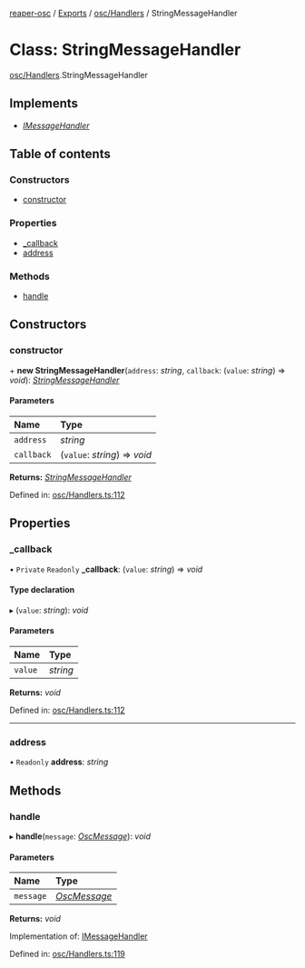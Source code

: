 [reaper-osc](../README.md) / [Exports](../modules.md) / [osc/Handlers](../modules/osc_handlers.md) / StringMessageHandler

# Class: StringMessageHandler

[osc/Handlers](../modules/osc_handlers.md).StringMessageHandler

## Implements

- [*IMessageHandler*](../interfaces/osc_handlers.imessagehandler.md)

## Table of contents

### Constructors

- [constructor](osc_handlers.stringmessagehandler.md#constructor)

### Properties

- [\_callback](osc_handlers.stringmessagehandler.md#_callback)
- [address](osc_handlers.stringmessagehandler.md#address)

### Methods

- [handle](osc_handlers.stringmessagehandler.md#handle)

## Constructors

### constructor

\+ **new StringMessageHandler**(`address`: *string*, `callback`: (`value`: *string*) => *void*): [*StringMessageHandler*](osc_handlers.stringmessagehandler.md)

#### Parameters

| Name | Type |
| :------ | :------ |
| `address` | *string* |
| `callback` | (`value`: *string*) => *void* |

**Returns:** [*StringMessageHandler*](osc_handlers.stringmessagehandler.md)

Defined in: [osc/Handlers.ts:112](https://github.com/LykaiosNZ/reaper-osc.js/blob/7ba97a3/src/osc/Handlers.ts#L112)

## Properties

### \_callback

• `Private` `Readonly` **\_callback**: (`value`: *string*) => *void*

#### Type declaration

▸ (`value`: *string*): *void*

#### Parameters

| Name | Type |
| :------ | :------ |
| `value` | *string* |

**Returns:** *void*

Defined in: [osc/Handlers.ts:112](https://github.com/LykaiosNZ/reaper-osc.js/blob/7ba97a3/src/osc/Handlers.ts#L112)

___

### address

• `Readonly` **address**: *string*

## Methods

### handle

▸ **handle**(`message`: [*OscMessage*](osc_messages.oscmessage.md)): *void*

#### Parameters

| Name | Type |
| :------ | :------ |
| `message` | [*OscMessage*](osc_messages.oscmessage.md) |

**Returns:** *void*

Implementation of: [IMessageHandler](../interfaces/osc_handlers.imessagehandler.md)

Defined in: [osc/Handlers.ts:119](https://github.com/LykaiosNZ/reaper-osc.js/blob/7ba97a3/src/osc/Handlers.ts#L119)
